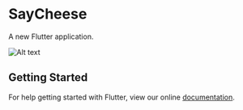 # SayCheese

A new Flutter application.

![Alt text](https://i.imgur.com/ABrxEcI.png "SayCheese")

## Getting Started

For help getting started with Flutter, view our online
[documentation](https://flutter.io/).
